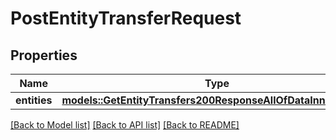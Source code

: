 # PostEntityTransferRequest

## Properties

Name | Type | Description | Notes
------------ | ------------- | ------------- | -------------
**entities** | [**models::GetEntityTransfers200ResponseAllOfDataInnerEntities**](get_entity_transfers_200_response_allOf_data_inner_entities.md) |  | 

[[Back to Model list]](../README.md#documentation-for-models) [[Back to API list]](../README.md#documentation-for-api-endpoints) [[Back to README]](../README.md)


